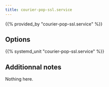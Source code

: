 ```yaml
---
title: courier-pop-ssl.service
---
```


{{% provided_by "courier-pop-ssl.service" %}}

## Options

{{% systemd_unit "courier-pop-ssl.service" %}}

## Additionnal notes

Nothing here.